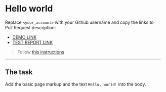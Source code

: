 # Hello world
Replace `<your_account>` with your Github username and copy the links to Pull Request description:
- [DEMO LINK](https://ArthurKrepkonp.github.io/layout_hello-world/)
- [TEST REPORT LINK](https://ArthurKrepko.github.io/layout_hello-world/report/html_report/)

> Follow [this instructions](https://mate-academy.github.io/layout_task-guideline/#how-to-solve-the-layout-tasks-on-github)
___

## The task
Add the basic page markup and the text `Hello, world!` into the body.
